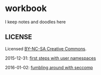 # workbook
I keep notes and doodles here

LICENSE
-------------

Licensed [BY-NC-SA Creative Commons](http://creativecommons.org/licenses/by-nc-sa/4.0/).

2015-12-31: [first steps with user namespaces](usernamespace-0.md)

2016-01-02: [fumbling around with seccomp](seccomp-0.md)
